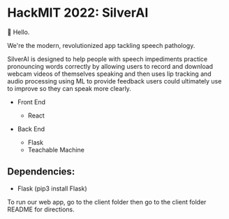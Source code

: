 # HackMIT 2022: SilverAI

&#128075; Hello.

We're the modern, revolutionized app tackling speech pathology.

SilverAI is designed to help people with speech impediments practice pronouncing words correctly by allowing users to record and download webcam videos of themselves speaking and then uses lip tracking and audio processing using ML to provide feedback users could ultimately use to improve so they can speak more clearly.

- Front End

  - React

- Back End
  - Flask
  - Teachable Machine

## Dependencies:

- Flask (pip3 install Flask)

To run our web app, go to the client folder then go to the client folder README for directions.
